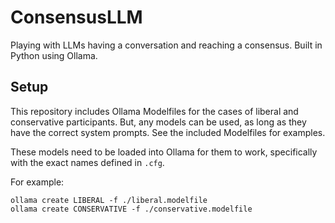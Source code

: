 # ConsensusLLM

Playing with LLMs having a conversation and reaching a consensus. Built in Python using Ollama.

## Setup

This repository includes Ollama Modelfiles for the cases of liberal and conservative participants. But, any models can be used, as long as they have the correct system prompts. See the included Modelfiles for examples.

These models need to be loaded into Ollama for them to work, specifically with the exact names defined in `.cfg`.

For example:

```
ollama create LIBERAL -f ./liberal.modelfile
ollama create CONSERVATIVE -f ./conservative.modelfile
```
